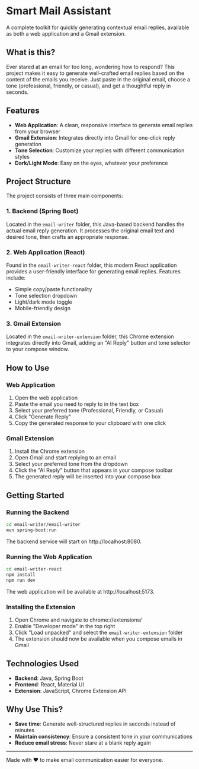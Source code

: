 # Smart Mail Assistant

A complete toolkit for quickly generating contextual email replies, available as both a web application and a Gmail extension.

## What is this?

Ever stared at an email for too long, wondering how to respond? This project makes it easy to generate well-crafted email replies based on the content of the emails you receive. Just paste in the original email, choose a tone (professional, friendly, or casual), and get a thoughtful reply in seconds.

## Features

- **Web Application**: A clean, responsive interface to generate email replies from your browser
- **Gmail Extension**: Integrates directly into Gmail for one-click reply generation
- **Tone Selection**: Customize your replies with different communication styles
- **Dark/Light Mode**: Easy on the eyes, whatever your preference

## Project Structure

The project consists of three main components:

### 1. Backend (Spring Boot)

Located in the `email-writer` folder, this Java-based backend handles the actual email reply generation. It processes the original email text and desired tone, then crafts an appropriate response.

### 2. Web Application (React)

Found in the `email-writer-react` folder, this modern React application provides a user-friendly interface for generating email replies. Features include:

- Simple copy/paste functionality
- Tone selection dropdown
- Light/dark mode toggle
- Mobile-friendly design

### 3. Gmail Extension

Located in the `email-writer-extension` folder, this Chrome extension integrates directly into Gmail, adding an "AI Reply" button and tone selector to your compose window.

## How to Use

### Web Application

1. Open the web application
2. Paste the email you need to reply to in the text box
3. Select your preferred tone (Professional, Friendly, or Casual)
4. Click "Generate Reply"
5. Copy the generated response to your clipboard with one click

### Gmail Extension

1. Install the Chrome extension
2. Open Gmail and start replying to an email
3. Select your preferred tone from the dropdown
4. Click the "AI Reply" button that appears in your compose toolbar
5. The generated reply will be inserted into your compose box

## Getting Started

### Running the Backend

```bash
cd email-writer/email-writer
mvn spring-boot:run
```

The backend service will start on http://localhost:8080.

### Running the Web Application

```bash
cd email-writer-react
npm install
npm run dev
```

The web application will be available at http://localhost:5173.

### Installing the Extension

1. Open Chrome and navigate to chrome://extensions/
2. Enable "Developer mode" in the top right
3. Click "Load unpacked" and select the `email-writer-extension` folder
4. The extension should now be available when you compose emails in Gmail

## Technologies Used

- **Backend**: Java, Spring Boot
- **Frontend**: React, Material UI
- **Extension**: JavaScript, Chrome Extension API

## Why Use This?

- **Save time**: Generate well-structured replies in seconds instead of minutes
- **Maintain consistency**: Ensure a consistent tone in your communications
- **Reduce email stress**: Never stare at a blank reply again

---

Made with ❤️ to make email communication easier for everyone.
